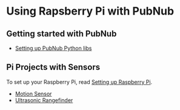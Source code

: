 # Using Rapsberry Pi with PubNub

## Getting started with PubNub

- [Setting up PubNub Python libs](../README.md#setting-up-pubnub-python-lib)


## Pi Projects with Sensors

To set up your Raspberry Pi, read [Setting up Raspberry Pi](../README.md).

- [Motion Sensor](../examples-python/MotionSensor/Motionsensor.py)
- [Ultrasonic Rangefinder](../examples-python/RangeFinder/rangefinder.py)
